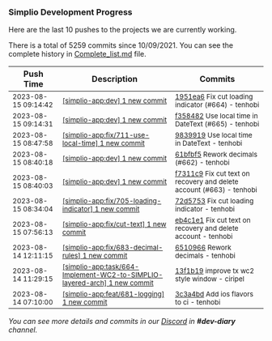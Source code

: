
### Simplio Development Progress

Here are the last 10 pushes to the projects we are currently working.

There is a total of 5259 commits since 10/09/2021. You can see the complete history in
 [Complete_list.md](Complete_list.md) file.

| Push Time | Description | Commits |
| --- | --- | --- |
| <sub>2023-08-15 09:14:42</sub> | <sub>[[simplio-app:dev] 1 new commit](https://github.com/SimplioOfficial/simplio-app/commit/1951ea689b9ee17bc7a3e9882d2533f181a1a5e0)</sub> | <sub>[1951ea6](https://github.com/SimplioOfficial/simplio-app/commit/1951ea689b9ee17bc7a3e9882d2533f181a1a5e0) Fix cut loading indicator (#664) - tenhobi</sub> |
| <sub>2023-08-15 09:14:31</sub> | <sub>[[simplio-app:dev] 1 new commit](https://github.com/SimplioOfficial/simplio-app/commit/f358482f7faec76805af741c1c68142acac2dff2)</sub> | <sub>[f358482](https://github.com/SimplioOfficial/simplio-app/commit/f358482f7faec76805af741c1c68142acac2dff2) Use local time in DateText (#665) - tenhobi</sub> |
| <sub>2023-08-15 08:47:58</sub> | <sub>[[simplio-app:fix/711-use-local-time] 1 new commit](https://github.com/SimplioOfficial/simplio-app/commit/9839919711a1daaa7c948c531b0e28f79f0fa5d2)</sub> | <sub>[9839919](https://github.com/SimplioOfficial/simplio-app/commit/9839919711a1daaa7c948c531b0e28f79f0fa5d2) Use local time in DateText - tenhobi</sub> |
| <sub>2023-08-15 08:40:18</sub> | <sub>[[simplio-app:dev] 1 new commit](https://github.com/SimplioOfficial/simplio-app/commit/61bfbf55e43707fb10790e9a5088561bd901c45c)</sub> | <sub>[61bfbf5](https://github.com/SimplioOfficial/simplio-app/commit/61bfbf55e43707fb10790e9a5088561bd901c45c) Rework decimals (#662) - tenhobi</sub> |
| <sub>2023-08-15 08:40:03</sub> | <sub>[[simplio-app:dev] 1 new commit](https://github.com/SimplioOfficial/simplio-app/commit/f7311c9da69537a643435f0f455dd12932c8d943)</sub> | <sub>[f7311c9](https://github.com/SimplioOfficial/simplio-app/commit/f7311c9da69537a643435f0f455dd12932c8d943) Fix cut text on recovery and delete account (#663) - tenhobi</sub> |
| <sub>2023-08-15 08:34:04</sub> | <sub>[[simplio-app:fix/705-loading-indicator] 1 new commit](https://github.com/SimplioOfficial/simplio-app/commit/72d5753dd504f2e1f31e4731c29553b82499672f)</sub> | <sub>[72d5753](https://github.com/SimplioOfficial/simplio-app/commit/72d5753dd504f2e1f31e4731c29553b82499672f) Fix cut loading indicator - tenhobi</sub> |
| <sub>2023-08-15 07:56:13</sub> | <sub>[[simplio-app:fix/cut-text] 1 new commit](https://github.com/SimplioOfficial/simplio-app/commit/eb4c1e1065a0a769f44d828105e4a80d3668bb7a)</sub> | <sub>[eb4c1e1](https://github.com/SimplioOfficial/simplio-app/commit/eb4c1e1065a0a769f44d828105e4a80d3668bb7a) Fix cut text on recovery and delete account - tenhobi</sub> |
| <sub>2023-08-14 12:11:15</sub> | <sub>[[simplio-app:fix/683-decimal-rules] 1 new commit](https://github.com/SimplioOfficial/simplio-app/commit/6510966e9d4bcbdb38352423ecf0d800b5228bb9)</sub> | <sub>[6510966](https://github.com/SimplioOfficial/simplio-app/commit/6510966e9d4bcbdb38352423ecf0d800b5228bb9) Rework decimals - tenhobi</sub> |
| <sub>2023-08-14 11:29:15</sub> | <sub>[[simplio-app:task/664-Implement-WC2-to-SIMPLIO-layered-arch] 1 new commit](https://github.com/SimplioOfficial/simplio-app/commit/13f1b196a8562222fe09d32360fe3eeb46dc8044)</sub> | <sub>[13f1b19](https://github.com/SimplioOfficial/simplio-app/commit/13f1b196a8562222fe09d32360fe3eeb46dc8044) improve tx wc2 style window - ciripel</sub> |
| <sub>2023-08-14 07:10:00</sub> | <sub>[[simplio-app:feat/681-logging] 1 new commit](https://github.com/SimplioOfficial/simplio-app/commit/3c3a4bdb6e51fdf55bff9c492139b77ec435f883)</sub> | <sub>[3c3a4bd](https://github.com/SimplioOfficial/simplio-app/commit/3c3a4bdb6e51fdf55bff9c492139b77ec435f883) Add ios flavors to ci - tenhobi</sub> |

_You can see more details and commits in our [Discord](https://discord.gg/aKhjuwZmdP) in **#dev-diary** channel._
